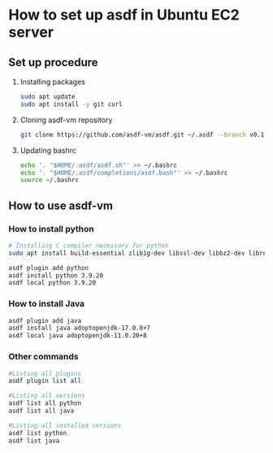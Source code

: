 # How to set up asdf in Ubuntu EC2 server

## Set up procedure

1. Installing packages

   ```bash
   sudo apt update
   sudo apt install -y git curl
   ```

2. Cloning asdf-vm repository

   ```bash
   git clone https://github.com/asdf-vm/asdf.git ~/.asdf --branch v0.12.0
   ```

3. Updating bashrc

   ```bash
   echo '. "$HOME/.asdf/asdf.sh"' >> ~/.bashrc
   echo '. "$HOME/.asdf/completions/asdf.bash"' >> ~/.bashrc
   source ~/.bashrc
   ```

## How to use asdf-vm

### How to install python

```bash
# Installing C compiler necessary for python
sudo apt install build-essential zlib1g-dev libssl-dev libbz2-dev libreadline-dev libsqlite3-dev liblzma-dev tk-dev

asdf plugin add python
asdf install python 3.9.20
asdf local python 3.9.20
```

### How to install Java

```bash
asdf plugin add java
asdf install java adoptopenjdk-17.0.8+7
asdf local java adoptopenjdk-11.0.20+8
```

### Other commands

```bash
#Listing all plugins
asdf plugin list all

#Listing all versions
asdf list all python
asdf list all java

#Listing all installed versions
asdf list python
asdf list java
```